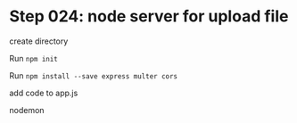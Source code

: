 # Step 024: node server for upload file

create directory

Run `npm init`

Run `npm install --save express multer cors`

add code to app.js

nodemon


